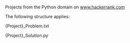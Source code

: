 Projects from the Python domain on www.hackerrank.com

The following structure applies:

{Project}_Problem.txt

{Project}_Solution.py
